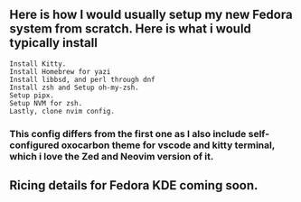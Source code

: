 ## Here is how I would usually setup my new Fedora system from scratch. Here is what i would typically install

    Install Kitty.
    Install Homebrew for yazi
    Install libbsd, and perl through dnf
    Install zsh and Setup oh-my-zsh.
    Setup pipx.
    Setup NVM for zsh.
    Lastly, clone nvim config.


### This config differs from the first one as I also include self-configured oxocarbon theme for vscode and kitty terminal, which i love the Zed and Neovim version of it. 
    
## Ricing details for Fedora KDE coming soon.
